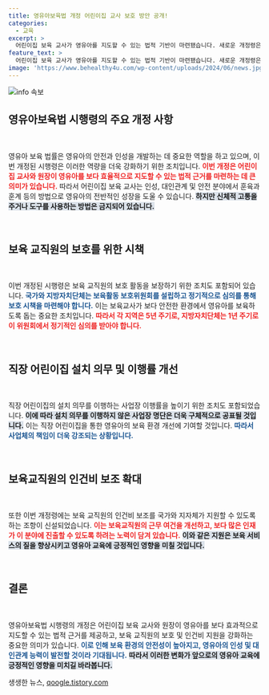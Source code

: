 ```yaml
---
title: 영유아보육법 개정 어린이집 교사 보호 방안 공개!
categories:
  - 교육
excerpt: >
  어린이집 보육 교사가 영유아를 지도할 수 있는 법적 기반이 마련됐습니다. 새로운 개정령은 인성 및 안전 교육을 포함하고, 신체적 고통을 주는 방법은 금지합니다. 보호 방안도 강화된 이번 변화, 자세한 내용이 궁금하신가요?
feature_text: >
  어린이집 보육 교사가 영유아를 지도할 수 있는 법적 기반이 마련됐습니다. 새로운 개정령은 인성 및 안전 교육을 포함하고, 신체적 고통을 주는 방법은 금지합니다. 보호 방안도 강화된 이번 변화, 자세한 내용이 궁금하신가요?
image: 'https://www.behealthy4u.com/wp-content/uploads/2024/06/news.jpg'
---
```


<p><img src="https://www.behealthy4u.com/wp-content/uploads/2024/06/news.jpg" alt="info 속보" /></p>

<h2 data-ke-size="size26">영유아보육법 시행령의 주요 개정 사항</h2>

<p data-ke-size="size16">&nbsp;</p>

<p>영유아 보육 법률은 영유아의 안전과 인성을 개발하는 데 중요한 역할을 하고 있으며, 이번 개정된 시행령은 이러한 역량을 더욱 강화하기 위한 조치입니다. <b><span style="color: #ee2323;">이번 개정은 어린이집 교사와 원장이 영유아를 보다 효율적으로 지도할 수 있는 법적 근거를 마련하는 데 큰 의미가 있습니다.</span></b> 따라서 어린이집 보육 교사는 인성, 대인관계 및 안전 분야에서 훈육과 훈계 등의 방법으로 영유아의 전반적인 성장을 도울 수 있습니다. <b><span style="background-color: #21538527;">하지만 신체적 고통을 주거나 도구를 사용하는 방법은 금지되어 있습니다.</span></b></p>

<p data-ke-size="size16">&nbsp;</p>

<h2 data-ke-size="size26">보육 교직원의 보호를 위한 시책</h2>

<p data-ke-size="size16">&nbsp;</p>

<p>이번 개정된 시행령은 보육 교직원의 보호 활동을 보장하기 위한 조치도 포함되어 있습니다. <b><span style="color: #1a5490;">국가와 지방자치단체는 보육활동 보호위원회를 설립하고 정기적으로 심의를 통해 보호 시책을 마련해야 합니다.</span></b> 이는 보육교사가 보다 안전한 환경에서 영유아를 보육하도록 돕는 중요한 조치입니다. <b><span style="color: #ee2323;">따라서 각 지역은 5년 주기로, 지방자치단체는 1년 주기로 이 위원회에서 정기적인 심의를 받아야 합니다.</span></b></p>

<p data-ke-size="size16">&nbsp;</p>

<h2 data-ke-size="size26">직장 어린이집 설치 의무 및 이행률 개선</h2>

<p data-ke-size="size16">&nbsp;</p>

<p>직장 어린이집의 설치 의무를 이행하는 사업장 이행률을 높이기 위한 조치도 포함되었습니다. <b><span style="background-color: #21538527;">이에 따라 설치 의무를 이행하지 않은 사업장 명단은 더욱 구체적으로 공표될 것입니다.</span></b> 이는 직장 어린이집을 통한 영유아의 보육 환경 개선에 기여할 것입니다. <b><span style="color: #1a5490;">따라서 사업체의 책임이 더욱 강조되는 상황입니다.</span></b></p>

<p data-ke-size="size16">&nbsp;</p>

<h2 data-ke-size="size26">보육교직원의 인건비 보조 확대</h2>

<p data-ke-size="size16">&nbsp;</p>

<p>또한 이번 개정령에는 보육 교직원의 인건비 보조를 국가와 지자체가 지원할 수 있도록 하는 조항이 신설되었습니다. <b><span style="color: #ee2323;">이는 보육교직원의 근무 여건을 개선하고, 보다 많은 인재가 이 분야에 진출할 수 있도록 하려는 노력이 담겨 있습니다.</span></b> <b><span style="background-color: #21538527;">이와 같은 지원은 보육 서비스의 질을 향상시키고 영유아 교육에 긍정적인 영향을 미칠 것입니다.</span></b></p>

<p data-ke-size="size16">&nbsp;</p>

<h2 data-ke-size="size26">결론</h2>

<p data-ke-size="size16">&nbsp;</p>

<p>영유아보육법 시행령의 개정은 어린이집 보육 교사와 원장이 영유아를 보다 효과적으로 지도할 수 있는 법적 근거를 제공하고, 보육 교직원의 보호 및 인건비 지원을 강화하는 중요한 의미가 있습니다. <b><span style="color: #1a5490;">이로 인해 보육 환경의 안전성이 높아지고, 영유아의 인성 및 대인관계 능력이 발전할 것이라 기대됩니다.</span></b> <b><span style="background-color: #21538527;">따라서 이러한 변화가 앞으로의 영유아 교육에 긍정적인 영향을 미치길 바라봅니다.</span></b></p>
생생한 뉴스, <a href="https://qoogle.tistory.com" rel="dofollow">qoogle.tistory.com</a>


